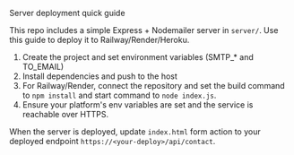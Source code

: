 Server deployment quick guide

This repo includes a simple Express + Nodemailer server in `server/`. Use this guide to deploy it to Railway/Render/Heroku.

1. Create the project and set environment variables (SMTP_* and TO_EMAIL)
2. Install dependencies and push to the host
3. For Railway/Render, connect the repository and set the build command to `npm install` and start command to `node index.js`.
4. Ensure your platform's env variables are set and the service is reachable over HTTPS.

When the server is deployed, update `index.html` form action to your deployed endpoint `https://<your-deploy>/api/contact`.